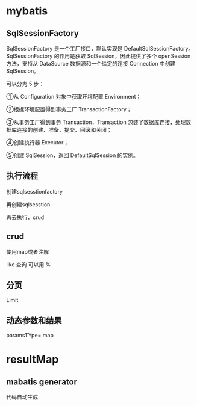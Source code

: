 # mybatis



## SqlSessionFactory

SqlSessionFactory 是一个工厂接口，默认实现是 DefaultSqlSessionFactory。SqlSessionFactory 的作用是获取 SqlSession，因此提供了多个 openSession 方法，支持从 DataSource 数据源和一个给定的连接 Connection 中创建 SqlSession。

可以分为 5 步：

①从 Configuration 对象中获取环境配置 Environment；

②根据环境配置得到事务工厂 TransactionFactory；

③从事务工厂得到事务 Transaction，Transaction 包装了数据库连接，处理数据库连接的创建、准备、提交、回滚和关闭；

④创建执行器 Executor；

⑤创建 SqlSession，返回 DefaultSqlSession 的实例。





## 执行流程

创建sqlsesstionfactory

再创建sqlsesstion

再去执行，crud







## crud

使用map或者注解

like 查询 可以用 %

## 分页

Limit 



## 动态参数和结果

paramsTYpe= map

resultMap
=======






## mabatis generator

代码自动生成

